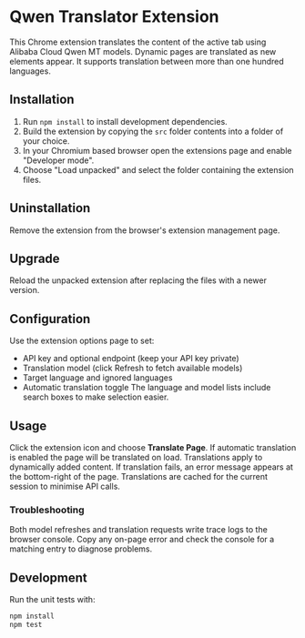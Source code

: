 # Qwen Translator Extension

This Chrome extension translates the content of the active tab using Alibaba Cloud Qwen MT models. Dynamic pages are translated as new elements appear. It supports translation between more than one hundred languages.

## Installation
1. Run `npm install` to install development dependencies.
2. Build the extension by copying the `src` folder contents into a folder of your choice.
3. In your Chromium based browser open the extensions page and enable "Developer mode".
4. Choose "Load unpacked" and select the folder containing the extension files.

## Uninstallation
Remove the extension from the browser's extension management page.

## Upgrade
Reload the unpacked extension after replacing the files with a newer version.

## Configuration
Use the extension options page to set:
- API key and optional endpoint
  (keep your API key private)
- Translation model (click Refresh to fetch available models)
- Target language and ignored languages
- Automatic translation toggle
The language and model lists include search boxes to make selection easier.

## Usage
Click the extension icon and choose **Translate Page**. If automatic translation is enabled the page will be translated on load. Translations apply to dynamically added content.
If translation fails, an error message appears at the bottom-right of the page. Translations are cached for the current session to minimise API calls.

### Troubleshooting
Both model refreshes and translation requests write trace logs to the browser console. Copy any on-page error and check the console for a matching entry to diagnose problems.

## Development
Run the unit tests with:
```sh
npm install
npm test
```
